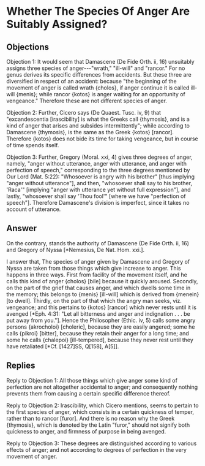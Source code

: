 # Whether The Species Of Anger Are Suitably Assigned?

## Objections

Objection 1: It would seem that Damascene (De Fide Orth. ii, 16) unsuitably assigns three species of anger---"wrath," "ill-will" and "rancor." For no genus derives its specific differences from accidents. But these three are diversified in respect of an accident: because "the beginning of the movement of anger is called wrath {cholos}, if anger continue it is called ill-will {menis}; while rancor {kotos} is anger waiting for an opportunity of vengeance." Therefore these are not different species of anger.

Objection 2: Further, Cicero says (De Quaest. Tusc. iv, 9) that "excandescentia [irascibility] is what the Greeks call {thymosis}, and is a kind of anger that arises and subsides intermittently"; while according to Damascene {thymosis}, is the same as the Greek {kotos} [rancor]. Therefore {kotos} does not bide its time for taking vengeance, but in course of time spends itself.

Objection 3: Further, Gregory (Moral. xxi, 4) gives three degrees of anger, namely, "anger without utterance, anger with utterance, and anger with perfection of speech," corresponding to the three degrees mentioned by Our Lord (Mat. 5:22): "Whosoever is angry with his brother" [thus implying "anger without utterance"], and then, "whosoever shall say to his brother, 'Raca'" [implying "anger with utterance yet without full expression"], and lastly, "whosoever shall say 'Thou fool'" [where we have "perfection of speech"]. Therefore Damascene's division is imperfect, since it takes no account of utterance.

## Answer

On the contrary, stands the authority of Damascene (De Fide Orth. ii, 16) and Gregory of Nyssa [*Nemesius, De Nat. Hom. xxi.].

I answer that, The species of anger given by Damascene and Gregory of Nyssa are taken from those things which give increase to anger. This happens in three ways. First from facility of the movement itself, and he calls this kind of anger {cholos} [bile] because it quickly aroused. Secondly, on the part of the grief that causes anger, and which dwells some time in the memory; this belongs to {menis} [ill-will] which is derived from {menein} [to dwell]. Thirdly, on the part of that which the angry man seeks, viz. vengeance; and this pertains to {kotos} [rancor] which never rests until it is avenged [*Eph. 4:31: "Let all bitterness and anger and indignation . . . be put away from you."]. Hence the Philosopher (Ethic. iv, 5) calls some angry persons {akrocholoi} [choleric], because they are easily angered; some he calls {pikroi} [bitter], because they retain their anger for a long time; and some he calls {chalepoi} [ill-tempered], because they never rest until they have retaliated [*Cf. [1427]SS, Q[158], A[5]].

## Replies

Reply to Objection 1: All those things which give anger some kind of perfection are not altogether accidental to anger; and consequently nothing prevents them from causing a certain specific difference thereof.

Reply to Objection 2: Irascibility, which Cicero mentions, seems to pertain to the first species of anger, which consists in a certain quickness of temper, rather than to rancor [furor]. And there is no reason why the Greek {thymosis}, which is denoted by the Latin "furor," should not signify both quickness to anger, and firmness of purpose in being avenged.

Reply to Objection 3: These degrees are distinguished according to various effects of anger; and not according to degrees of perfection in the very movement of anger.
